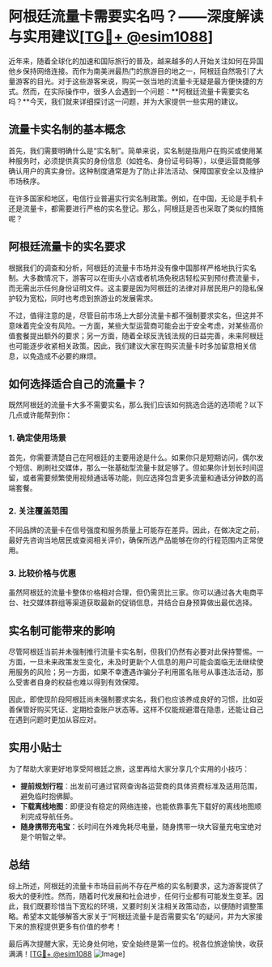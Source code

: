 # 阿根廷流量卡需要实名吗？——深度解读与实用建议[[TG💪+ @esim1088](https://t.me/s/esim1088)]

近年来，随着全球化的加速和国际旅行的普及，越来越多的人开始关注如何在异国他乡保持网络连接。而作为南美洲最热门的旅游目的地之一，阿根廷自然吸引了大量游客的目光。对于这些游客来说，购买一张当地的流量卡无疑是最方便快捷的方式。然而，在实际操作中，很多人会遇到一个问题：**阿根廷流量卡需要实名吗？**今天，我们就来详细探讨这一问题，并为大家提供一些实用的建议。

## 流量卡实名制的基本概念

首先，我们需要明确什么是“实名制”。简单来说，实名制是指用户在购买或使用某种服务时，必须提供真实的身份信息（如姓名、身份证号码等），以便运营商能够确认用户的真实身份。这种制度通常是为了防止非法活动、保障国家安全以及维护市场秩序。

在许多国家和地区，电信行业普遍实行实名制政策。例如，在中国，无论是手机卡还是流量卡，都需要进行严格的实名登记。那么，阿根廷是否也采取了类似的措施呢？

## 阿根廷流量卡的实名要求

根据我们的调查和分析，阿根廷的流量卡市场并没有像中国那样严格地执行实名制。大多数情况下，游客可以在街头小店或者机场免税店轻松买到预付费流量卡，而无需出示任何身份证明文件。这主要是因为阿根廷的法律对非居民用户的隐私保护较为宽松，同时也考虑到旅游业的发展需求。

不过，值得注意的是，尽管目前市场上大部分流量卡都不强制要求实名，但这并不意味着完全没有风险。一方面，某些大型运营商可能会出于安全考虑，对某些高价值套餐提出额外的要求；另一方面，随着全球反洗钱法规的日益完善，未来阿根廷也可能逐步收紧相关政策。因此，我们建议大家在购买流量卡时多加留意相关信息，以免造成不必要的麻烦。

## 如何选择适合自己的流量卡？

既然阿根廷的流量卡大多不需要实名，那么我们应该如何挑选合适的选项呢？以下几点或许能帮到你：

### 1. 确定使用场景
首先，你需要清楚自己在阿根廷的主要用途是什么。如果你只是短期访问，偶尔发个短信、刷刷社交媒体，那么一张基础型流量卡就足够了。但如果你计划长时间逗留，或者需要频繁使用视频通话等功能，则应选择包含更多流量和通话分钟数的高端套餐。

### 2. 关注覆盖范围
不同品牌的流量卡在信号强度和服务质量上可能存在差异。因此，在做决定之前，最好先咨询当地居民或查阅相关评价，确保所选产品能够在你的行程范围内正常使用。

### 3. 比较价格与优惠
虽然阿根廷的流量卡整体价格相对合理，但仍需货比三家。你可以通过各大电商平台、社交媒体群组等渠道获取最新的促销信息，并结合自身预算做出最优选择。

## 实名制可能带来的影响

尽管阿根廷当前并未强制推行流量卡实名制，但我们仍然有必要对此保持警惕。一方面，一旦未来政策发生变化，未及时更新个人信息的用户可能会面临无法继续使用服务的风险；另一方面，如果不幸遭遇诈骗分子利用匿名账号从事违法活动，那么受害者自身的权益也难以得到有效保障。

因此，即使现阶段阿根廷尚未强制要求实名，我们也应该养成良好的习惯，比如妥善保管好购买凭证、定期检查账户状态等。这样不仅能规避潜在隐患，还能让自己在遇到问题时更加从容应对。

## 实用小贴士

为了帮助大家更好地享受阿根廷之旅，这里再给大家分享几个实用的小技巧：

- **提前规划行程**：出发前可通过官网查询各运营商的具体资费标准及适用范围，避免临时抱佛脚。
- **下载离线地图**：即便没有稳定的网络连接，也能依靠事先下载好的离线地图顺利完成导航任务。
- **随身携带充电宝**：长时间在外难免耗尽电量，随身携带一块大容量充电宝绝对是个明智之举。

## 总结

综上所述，阿根廷的流量卡市场目前尚不存在严格的实名制要求，这为游客提供了极大的便利性。然而，随着时代发展和社会进步，任何行业都有可能发生变革。因此，我们既要珍惜当下宽松的环境，又要时刻关注相关政策动态，以便随时调整策略。希望本文能够解答大家关于“阿根廷流量卡是否需要实名”的疑问，并为大家接下来的旅程提供更多有价值的参考！

最后再次提醒大家，无论身处何地，安全始终是第一位的。祝各位旅途愉快，收获满满！[[TG💪+ @esim1088](https://t.me/s/esim1088) ![Image](https://i.postimg.cc/4NQfJmqS/Snipaste-2025-05-13-00-14-12.png)]